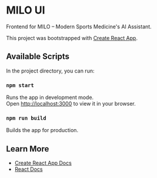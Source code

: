 # MILO UI

Frontend for MILO – Modern Sports Medicine's AI Assistant.

This project was bootstrapped with [Create React App](https://github.com/facebook/create-react-app).

## Available Scripts

In the project directory, you can run:

### `npm start`
Runs the app in development mode.<br />
Open [http://localhost:3000](http://localhost:3000) to view it in your browser.

### `npm run build`
Builds the app for production.

## Learn More

- [Create React App Docs](https://facebook.github.io/create-react-app/docs/getting-started)
- [React Docs](https://reactjs.org/)
